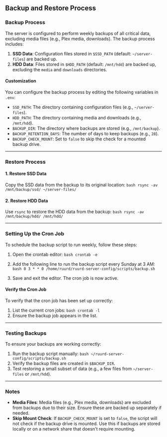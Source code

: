 ## Backup and Restore Process

### Backup Process
The server is configured to perform weekly backups of all critical data, excluding media files (e.g., Plex media, downloads). The backup process includes:
1. **SSD Data**: Configuration files stored in `$SSD_PATH` (default: `~/server-files`) are backed up.
2. **HDD Data**: Files stored in `$HDD_PATH` (default: `/mnt/hdd`) are backed up, excluding the `media` and `downloads` directories.

#### Customization
You can configure the backup process by editing the following variables in `.env`:
- `SSD_PATH`: The directory containing configuration files (e.g., `~/server-files`).
- `HDD_PATH`: The directory containing media and downloads (e.g., `/mnt/hdd`).
- `BACKUP_DIR`: The directory where backups are stored (e.g., `/mnt/backup`).
- `BACKUP_RETENTION_DAYS`: The number of days to keep backups (e.g., `28`).
- `BACKUP_CHECK_MOUNT`: Set to `false` to skip the check for a mounted backup drive.

---

### Restore Process

#### 1. Restore SSD Data
Copy the SSD data from the backup to its original location:
``bash
rsync -av /mnt/backup/ssd/ ~/server-files/
``

#### 2. Restore HDD Data
Use `rsync` to restore the HDD data from the backup:
``bash
rsync -av /mnt/backup/hdd/ /mnt/hdd/
``

---

### Setting Up the Cron Job
To schedule the backup script to run weekly, follow these steps:

1. Open the crontab editor:
   ``bash
   crontab -e
   ``

2. Add the following line to run the backup script every Sunday at 3 AM:
   ``bash
   0 3 * * 0 /home/ruurd/ruurd-server-config/scripts/backup.sh
   ``

3. Save and exit the editor. The cron job is now active.

#### Verify the Cron Job
To verify that the cron job has been set up correctly:
1. List the current cron jobs:
   ``bash
   crontab -l
   ``
2. Ensure the backup job appears in the list.

---

### Testing Backups
To ensure your backups are working correctly:
1. Run the backup script manually:
   ``bash
   ~/ruurd-server-config/scripts/backup.sh
   ``
2. Verify the backup files are created in `$BACKUP_DIR`.
3. Test restoring a small subset of data (e.g., a few files from `~/server-files` or `/mnt/hdd`).

---

### Notes
- **Media Files**: Media files (e.g., Plex media, downloads) are excluded from backups due to their size. Ensure these are backed up separately if needed.
- **Skip Mount Check**: If `BACKUP_CHECK_MOUNT` is set to `false`, the script will not check if the backup drive is mounted. Use this if backups are stored locally or on a network share that doesn't require mounting.
